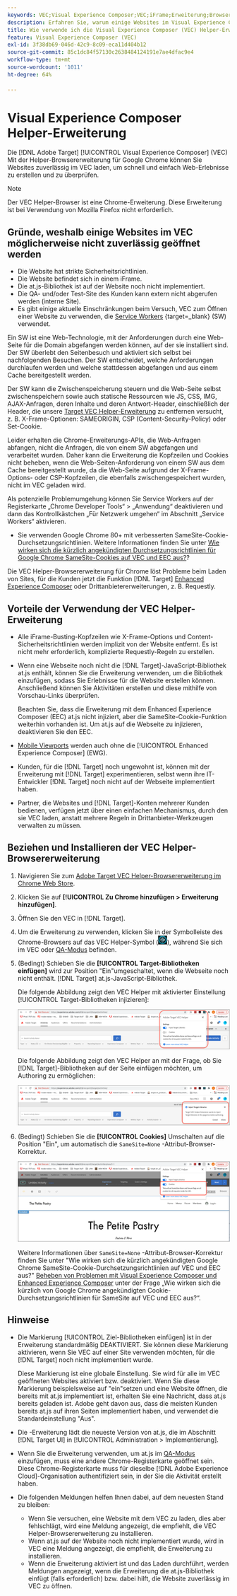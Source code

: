 ```yaml
---
keywords: VEC;Visual Experience Composer;VEC;iFrame;Erweiterung;Browser
description: Erfahren Sie, warum einige Websites im Visual Experience Composer (VEC) möglicherweise nicht zuverlässig geöffnet werden. Mit der VEC Helper-Browsererweiterung können Sie Websites zuverlässig in VEC laden.
title: Wie verwende ich die Visual Experience Composer (VEC) Helper-Erweiterung?
feature: Visual Experience Composer (VEC)
exl-id: 3f38db69-046d-42c9-8c09-eca11d404b12
source-git-commit: 85c1dc84f57130c2638484124191e7ae4dfac9e4
workflow-type: tm+mt
source-wordcount: '1011'
ht-degree: 64%

---
```


# Visual Experience Composer Helper-Erweiterung

Die [!DNL Adobe Target] [!UICONTROL Visual Experience Composer] (VEC) Mit der Helper-Browsererweiterung für Google Chrome können Sie Websites zuverlässig im VEC laden, um schnell und einfach Web-Erlebnisse zu erstellen und zu überprüfen.

>[!NOTE]
>
>Der VEC Helper-Browser ist eine Chrome-Erweiterung. Diese Erweiterung ist bei Verwendung von Mozilla Firefox nicht erforderlich.

## Gründe, weshalb einige Websites im VEC möglicherweise nicht zuverlässig geöffnet werden

* Die Website hat strikte Sicherheitsrichtlinien.
* Die Website befindet sich in einem iFrame.
* Die at.js-Bibliothek ist auf der Website noch nicht implementiert.
* Die QA- und/oder Test-Site des Kunden kann extern nicht abgerufen werden (interne Site).
* Es gibt einige aktuelle Einschränkungen beim Versuch, VEC zum Öffnen einer Website zu verwenden, die [Service Workers](https://developer.mozilla.org/de/docs/Web/API/Service_Worker_API) {target=_blank} (SW) verwendet.

Ein SW ist eine Web-Technologie, mit der Anforderungen durch eine Web-Seite für die Domain abgefangen werden können, auf der sie installiert sind. Der SW überlebt den Seitenbesuch und aktiviert sich selbst bei nachfolgenden Besuchen. Der SW entscheidet, welche Anforderungen durchlaufen werden und welche stattdessen abgefangen und aus einem Cache bereitgestellt werden.

Der SW kann die Zwischenspeicherung steuern und die Web-Seite selbst zwischenspeichern sowie auch statische Ressourcen wie JS, CSS, IMG, AJAX-Anfragen, deren Inhalte und deren Antwort-Header, einschließlich der Header, die unsere [Target VEC Helper-Erweiterung](/help/main/c-experiences/c-visual-experience-composer/r-troubleshoot-composer/vec-helper-browser-extension.md) zu entfernen versucht, z. B. X-Frame-Optionen: SAMEORIGIN, CSP (Content-Security-Policy) oder Set-Cookie.

Leider erhalten die Chrome-Erweiterungs-APIs, die Web-Anfragen abfangen, nicht die Anfragen, die von einem SW abgefangen und verarbeitet wurden. Daher kann die Erweiterung die Kopfzeilen und Cookies nicht beheben, wenn die Web-Seiten-Anforderung von einem SW aus dem Cache bereitgestellt wurde, da die Web-Seite aufgrund der X-Frame-Options- oder CSP-Kopfzeilen, die ebenfalls zwischengespeichert wurden, nicht im VEC geladen wird.

Als potenzielle Problemumgehung können Sie Service Workers auf der Registerkarte „Chrome Developer Tools“ > „Anwendung“ deaktivieren und dann das Kontrollkästchen „Für Netzwerk umgehen“ im Abschnitt „Service Workers“ aktivieren.

* Sie verwenden Google Chrome 80+ mit verbesserten SameSite-Cookie-Durchsetzungsrichtlinien. Weitere Informationen finden Sie unter [Wie wirken sich die kürzlich angekündigten Durchsetzungsrichtlinien für Google Chrome SameSite-Cookies auf VEC und EEC aus?](/help/main/c-experiences/c-visual-experience-composer/r-troubleshoot-composer/issues-related-to-the-visual-experience-composer-vec-and-enhanced-experience-composer-eec.md#samesite)?

Die VEC Helper-Browsererweiterung für Chrome löst Probleme beim Laden von Sites, für die Kunden jetzt die Funktion [!DNL Target] [Enhanced Experience Composer](/help/main/administrating-target/visual-experience-composer-set-up.md#eec) oder Drittanbietererweiterungen, z. B. Requestly.

## Vorteile der Verwendung der VEC Helper-Erweiterung

* Alle iFrame-Busting-Kopfzeilen wie X-Frame-Options und Content-Sicherheitsrichtlinien werden implizit von der Website entfernt. Es ist nicht mehr erforderlich, komplizierte Requestly-Regeln zu erstellen.
* Wenn eine Webseite noch nicht die [!DNL Target]-JavaScript-Bibliothek at.js enthält, können Sie die Erweiterung verwenden, um die Bibliothek einzufügen, sodass Sie Erlebnisse für die Website erstellen können. Anschließend können Sie Aktivitäten erstellen und diese mithilfe von Vorschau-Links überprüfen.

   Beachten Sie, dass die Erweiterung mit dem Enhanced Experience Composer (EEC) at.js nicht injiziert, aber die SameSite-Cookie-Funktion weiterhin vorhanden ist. Um at.js auf die Webseite zu injizieren, deaktivieren Sie den EEC.

* [Mobile Viewports](/help/main/c-experiences/c-visual-experience-composer/mobile-viewports.md) werden auch ohne die [!UICONTROL Enhanced Experience Composer] (EWG).
* Kunden, für die [!DNL Target] noch ungewohnt ist, können mit der Erweiterung mit [!DNL Target] experimentieren, selbst wenn ihre IT-Entwickler [!DNL Target] noch nicht auf der Webseite implementiert haben.
* Partner, die Websites und [!DNL Target]-Konten mehrerer Kunden bedienen, verfügen jetzt über einen einfachen Mechanismus, durch den sie VEC laden, anstatt mehrere Regeln in Drittanbieter-Werkzeugen verwalten zu müssen.

## Beziehen und Installieren der VEC Helper-Browsererweiterung

1. Navigieren Sie zum [Adobe Target VEC Helper-Browsererweiterung im Chrome Web Store](https://chrome.google.com/webstore/detail/adobe-target-vec-helper/ggjpideecfnbipkacplkhhaflkdjagak).
1. Klicken Sie auf **[!UICONTROL Zu Chrome hinzufügen > Erweiterung hinzufügen]**.
1. Öffnen Sie den VEC in [!DNL Target].
1. Um die Erweiterung zu verwenden, klicken Sie in der Symbolleiste des Chrome-Browsers auf das VEC Helper-Symbol (![VEC Helper-Symbol](/help/main/c-experiences/c-visual-experience-composer/r-troubleshoot-composer/assets/vec-help-extension.png)), während Sie sich im VEC oder [QA-Modus](/help/main/c-activities/c-activity-qa/activity-qa.md) befinden.
1. (Bedingt) Schieben Sie die **[!UICONTROL Target-Bibliotheken einfügen]** wird zur Position &quot;Ein&quot;umgeschaltet, wenn die Webseite noch nicht enthält. [!DNL Target] at.js-JavaScript-Bibliothek.

   Die folgende Abbildung zeigt den VEC Helper mit aktivierter Einstellung [!UICONTROL Target-Bibliotheken injizieren]:

   ![VEC Helper 1](/help/main/c-experiences/c-visual-experience-composer/r-troubleshoot-composer/assets/vec-help-extension-1.png)

   Die folgende Abbildung zeigt den VEC Helper an mit der Frage, ob Sie [!DNL Target]-Bibliotheken auf der Seite einfügen möchten, um Authoring zu ermöglichen:

   ![VEC Helper 2](/help/main/c-experiences/c-visual-experience-composer/r-troubleshoot-composer/assets/vec-helper.png)

1. (Bedingt) Schieben Sie die **[!UICONTROL Cookies]** Umschalten auf die Position &quot;Ein&quot;, um automatisch die `SameSite=None` -Attribut-Browser-Korrektur.

   ![Umschalten von Cookies in der VEC Helper-Erweiterung](/help/main/c-experiences/c-visual-experience-composer/r-troubleshoot-composer/assets/cookies-vec-helper.png)

   Weitere Informationen über `SameSite=None` -Attribut-Browser-Korrektur finden Sie unter &quot;Wie wirken sich die kürzlich angekündigten Google Chrome SameSite-Cookie-Durchsetzungsrichtlinien auf VEC und EEC aus?&quot; [Beheben von Problemen mit Visual Experience Composer und Enhanced Experience Composer](/help/main/c-experiences/c-visual-experience-composer/r-troubleshoot-composer/issues-related-to-the-visual-experience-composer-vec-and-enhanced-experience-composer-eec.md#samesite) unter der Frage „Wie wirken sich die kürzlich von Google Chrome angekündigten Cookie-Durchsetzungsrichtlinien für SameSite auf VEC und EEC aus?“.

## Hinweise

* Die Markierung [!UICONTROL Ziel-Bibliotheken einfügen] ist in der Erweiterung standardmäßig DEAKTIVIERT. Sie können diese Markierung aktivieren, wenn Sie VEC auf einer Site verwenden möchten, für die [!DNL Target] noch nicht implementiert wurde.

   Diese Markierung ist eine globale Einstellung. Sie wird für alle im VEC geöffneten Websites aktiviert bzw. deaktiviert. Wenn Sie diese Markierung beispielsweise auf &quot;ein&quot;setzen und eine Website öffnen, die bereits mit at.js implementiert ist, erhalten Sie eine Nachricht, dass at.js bereits geladen ist. Adobe geht davon aus, dass die meisten Kunden bereits at.js auf ihren Seiten implementiert haben, und verwendet die Standardeinstellung &quot;Aus&quot;.

* Die -Erweiterung lädt die neueste Version von at.js, die im Abschnitt [!DNL Target UI] in [!UICONTROL Administration > Implementierung].
* Wenn Sie die Erweiterung verwenden, um at.js im [QA-Modus](/help/main/c-activities/c-activity-qa/activity-qa.md) einzufügen, muss eine andere Chrome-Registerkarte geöffnet sein. Diese Chrome-Registerkarte muss für dieselbe [!DNL Adobe Experience Cloud]-Organisation authentifiziert sein, in der Sie die Aktivität erstellt haben.
* Die folgenden Meldungen helfen Ihnen dabei, auf dem neuesten Stand zu bleiben:

   * Wenn Sie versuchen, eine Website mit dem VEC zu laden, dies aber fehlschlägt, wird eine Meldung angezeigt, die empfiehlt, die VEC Helper-Browsererweiterung zu installieren.
   * Wenn at.js auf der Website noch nicht implementiert wurde, wird in VEC eine Meldung angezeigt, die empfiehlt, die Erweiterung zu installieren.
   * Wenn die Erweiterung aktiviert ist und das Laden durchführt, werden Meldungen angezeigt, wenn die Erweiterung die at.js-Bibliothek einfügt (falls erforderlich) bzw. dabei hilft, die Website zuverlässig im VEC zu öffnen.
